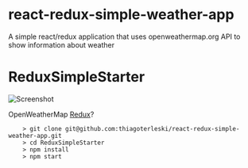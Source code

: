 # react-redux-simple-weather-app
A simple react/redux application that uses openweathermap.org API to show information about weather

# ReduxSimpleStarter

![Screenshot](https://cloud.githubusercontent.com/assets/2950918/15026658/d9d990b6-1215-11e6-8ef4-a92014b83113.png)


OpenWeatherMap [Redux](http://openweathermap.org/)?

```
	> git clone git@github.com:thiagoterleski/react-redux-simple-weather-app.git
	> cd ReduxSimpleStarter
	> npm install
	> npm start
```
